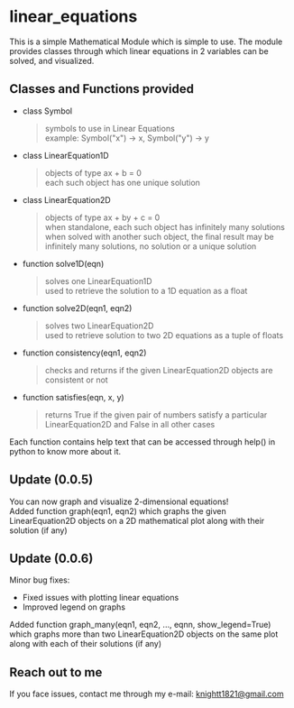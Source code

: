 # linear_equations

This is a simple Mathematical Module which is simple to use.  The module provides classes through which linear equations in 2 variables can be solved, and visualized.

## Classes and Functions provided

- class Symbol
    > symbols to use in Linear Equations \
    > example: Symbol("x") -> x, Symbol("y") -> y
- class LinearEquation1D
    > objects of type ax + b = 0 \
    > each such object has one unique solution
- class LinearEquation2D
    > objects of type ax + by + c = 0 \
    > when standalone, each such object has infinitely many solutions \
    > when solved with another such object, the final result may be infinitely many solutions, no solution or a unique solution
- function solve1D(eqn)
    > solves one LinearEquation1D \
    > used to retrieve the solution to a 1D equation as a float
- function solve2D(eqn1, eqn2)
    > solves two LinearEquation2D \
    > used to retrieve solution to two 2D equations as a tuple of floats
- function consistency(eqn1, eqn2)
    > checks and returns if the given LinearEquation2D objects are consistent or not
- function satisfies(eqn, x, y)
    > returns True if the given pair of numbers satisfy a particular LinearEquation2D and False in all other cases

Each function contains help text that can be accessed through help() in python to know more about it.

## Update (0.0.5)
You can now graph and visualize 2-dimensional equations! \
Added function graph(eqn1, eqn2) which graphs the given LinearEquation2D objects on a 2D mathematical plot along with their solution (if any)

## Update (0.0.6)
Minor bug fixes:
- Fixed issues with plotting linear equations
- Improved legend on graphs

Added function graph_many(eqn1, eqn2, ..., eqnn, show_legend=True) which graphs more than two LinearEquation2D objects on the same plot along with each of their solutions (if any)

## Reach out to me
If you face issues, contact me through my e-mail: knightt1821@gmail.com